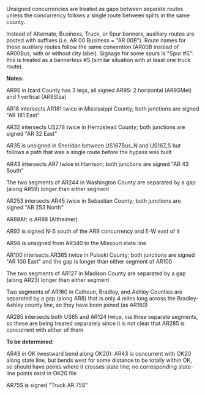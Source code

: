 Unsigned concurrencies are treated as gaps between separate routes unless the concurrency follows a single route between splits in the same county.

Instead of Alternate, Business, Truck, or Spur banners, auxiliary routes are posted with suffixes (i.e. AR 00 Business = "AR 00B"). Route names for these auxiliary routes follow the same convention (AR00B instead of AR00Bus, with or without city label). Signage for some spurs is "Spur #S": this is treated as a bannerless #S (similar situation with at least one truck route).

**Notes:**

AR9S in Izard County has 3 legs, all signed AR9S: 2 horizontal (AR9SMel) and 1 vertical (AR9SIza)

AR18 intersects AR181 twice in Mississippi County; both junctions are signed "AR 181 East"

AR32 intersects US278 twice in Hempstead County; both junctions are signed "AR 32 East"

AR35 is unsigned in Sheridan between US167Bus_N and US167_S but follows a path that was a single route before the bypass was built

AR43 intersects AR7 twice in Harrison; both junctions are signed "AR 43 South"

The two segments of AR244 in Washington County are separated by a gap (along AR59) longer than either segment

AR253 intersects AR45 twice in Sebastian County; both junctions are signed "AR 253 North"

AR88Alt is AR88 (Altheimer)

AR92 is signed N-S south of the AR9 concurrency and E-W east of it

AR94 is unsigned from AR340 to the Missouri state line

AR100 intersects AR365 twice in Pulaski County; both junctions are signed "AR 100 East" and the gap is longer than either segment of AR100

The two segments of AR127 in Madison County are separated by a gap (along AR23) longer than either segment

Two segments of AR160 in Calhoun, Bradley, and Ashley Counties are separated by a gap (along AR8) that is only 4 miles long across the Bradley-Ashley county line, so they have been joined (as AR160)

AR285 intersects both US65 and AR124 twice, via three separate segments, so these are being treated separately since it is not clear that AR285 is concurrent with either of them

**To be determined:**

AR43 in OK (westward bend along OK20): AR43 is concurrent with OK20 along state line, but bends west for some distance to be totally within OK, so should have points where it crosses state line; no corresponding state-line points exist in OK20 file

AR75S is signed "Truck AR 75S"

